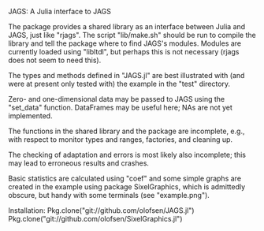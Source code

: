 JAGS: A Julia interface to JAGS

The package provides a shared library as an interface between Julia
and JAGS, just like "rjags".  The script "lib/make.sh" should be run
to compile the library and tell the package where to find JAGS's modules.
Modules are currently loaded using "libltdl", but perhaps this is not
necessary (rjags does not seem to need this).

The types and methods defined in "JAGS.jl" are best illustrated with
(and were at present only tested with) the example in the "test" directory.

Zero- and one-dimensional data may be passed to JAGS using the "set_data"
function. DataFrames may be useful here; NAs are not yet implemented.

The functions in the shared library and the package are incomplete, e.g.,
with respect to monitor types and ranges, factories, and cleaning up.

The checking of adaptation and errors is most likely also incomplete;
this may lead to erroneous results and crashes.

Basic statistics are calculated using "coef" and some simple graphs
are created in the example using package SixelGraphics, which is
admittedly obscure, but handy with some terminals (see "example.png").

Installation:
Pkg.clone("git://github.com/olofsen/JAGS.jl")
Pkg.clone("git://github.com/olofsen/SixelGraphics.jl")
